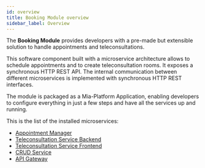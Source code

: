 ```yaml
---
id: overview
title: Booking Module overview
sidebar_label: Overview
---
```




The **Booking Module** provides developers with a pre-made but extensible solution to handle appointments and teleconsultations.

This software component built with a microservice architecture allows to schedule appointments and to create teleconsultation rooms. It exposes a synchronous HTTP REST API. The internal communication between different microservices is implemented with synchronous HTTP REST interfaces.

The module is packaged as a Mia-Platform Application, enabling developers to configure everything in just a few steps and have all the services up and running.

This is the list of the installed microservices:

- [Appointment Manager][appointment-manager]
- [Teleconsultation Service Backend][teleconsultation-service-be]
- [Teleconsultation Service Frontend][teleconsultation-service-fe]
- [CRUD Service][mia-crud-service]
- [API Gateway][mia-api-gateway]

[appointment-manager]: /runtime_suite/appointment-manager/10_overview.md
[teleconsultation-service-be]: /runtime_suite/teleconsultation-service-backend/10_overview.md
[teleconsultation-service-fe]: /runtime_suite/teleconsultation-service-frontend/10_overview.md
[mia-crud-service]: /runtime_suite/crud-service/10_overview_and_usage.md
[mia-api-gateway]: /runtime_suite/api-gateway/10_overview.md
